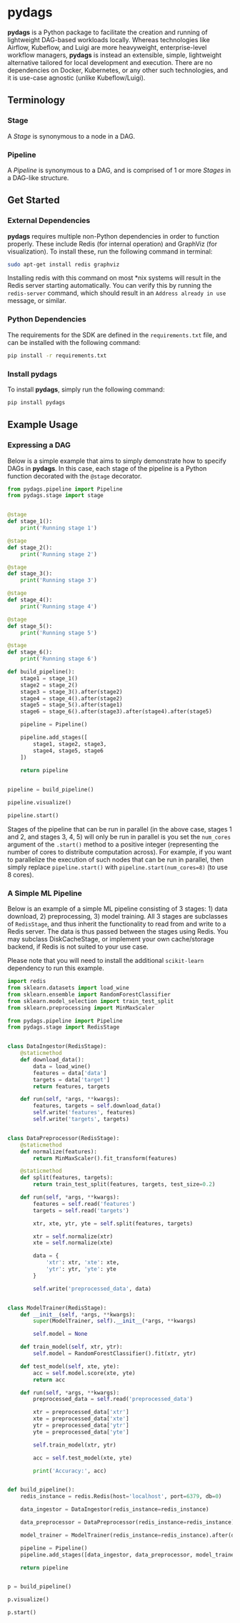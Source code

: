 # pydags

**pydags** is a Python package to facilitate the creation and running of
lightweight DAG-based workloads locally. Whereas technologies like Airflow,
Kubeflow, and Luigi are more heavyweight, enterprise-level workflow managers,
**pydags** is instead an extensible, simple, lightweight alternative tailored
for local development and execution. There are no dependencies on Docker,
Kubernetes, or any other such technologies, and it is use-case agnostic (unlike
Kubeflow/Luigi).

## Terminology

### Stage

A *Stage* is synonymous to a node in a DAG.

### Pipeline

A *Pipeline* is synonymous to a DAG, and is comprised of 1 or more *Stages* in
a DAG-like structure.

## Get Started

### External Dependencies

**pydags** requires multiple non-Python dependencies in order to function properly.
These include Redis (for internal operation) and GraphViz (for visualization). To install these, run the following command in terminal:

```bash
sudo apt-get install redis graphviz
```

Installing redis with this command on most *nix systems will result in the
Redis server starting automatically. You can verify this by running the
`redis-server` command, which should result in an `Address already in use`
message, or similar.

### Python Dependencies

The requirements for the SDK are defined in the `requirements.txt` file, and
can be installed with the following command:

```bash
pip install -r requirements.txt
```

### Install pydags

To install **pydags**, simply run the following command:

```bash
pip install pydags
```

## Example Usage

### Expressing a DAG

Below is a simple example that aims to simply demonstrate how to specify DAGs
in **pydags**. In this case, each stage of the pipeline is a Python function
decorated with the `@stage` decorator.

```python
from pydags.pipeline import Pipeline
from pydags.stage import stage


@stage
def stage_1():
    print('Running stage 1')

@stage
def stage_2():
    print('Running stage 2')

@stage
def stage_3():
    print('Running stage 3')

@stage
def stage_4():
    print('Running stage 4')

@stage
def stage_5():
    print('Running stage 5')

@stage
def stage_6():
    print('Running stage 6')

def build_pipeline():
    stage1 = stage_1()
    stage2 = stage_2()
    stage3 = stage_3().after(stage2)
    stage4 = stage_4().after(stage2)
    stage5 = stage_5().after(stage1)
    stage6 = stage_6().after(stage3).after(stage4).after(stage5)

    pipeline = Pipeline()

    pipeline.add_stages([
        stage1, stage2, stage3,
        stage4, stage5, stage6
    ])
    
    return pipeline


pipeline = build_pipeline()

pipeline.visualize()

pipeline.start()
```

Stages of the pipeline that can be run in parallel (in the above case, stages 1
and 2, and stages 3, 4, 5) will only be run in parallel is you set the
`num_cores` argument of the `.start()` method to a positive integer
(representing the number of cores to distribute computation across). For
example, if you want to parallelize the execution of such nodes that can be run
in parallel, then simply replace `pipeline.start()` with
`pipeline.start(num_cores=8)` (to use 8 cores).

### A Simple ML Pipeline

Below is an example of a simple ML pipeline consisting of 3 stages: 1) data
download, 2) preprocessing, 3) model training. All 3 stages are subclasses of
`RedisStage`, and thus inherit the functionality to read from and write to a
Redis server. The data is thus passed between the stages using Redis. You may
subclass DiskCacheStage, or implement your own cache/storage backend, if Redis
is not suited to your use case.

Please note that you will need to install the additional `scikit-learn`
dependency to run this example.

```python
import redis
from sklearn.datasets import load_wine
from sklearn.ensemble import RandomForestClassifier
from sklearn.model_selection import train_test_split
from sklearn.preprocessing import MinMaxScaler

from pydags.pipeline import Pipeline
from pydags.stage import RedisStage


class DataIngestor(RedisStage):
    @staticmethod
    def download_data():
        data = load_wine()
        features = data['data']
        targets = data['target']
        return features, targets

    def run(self, *args, **kwargs):
        features, targets = self.download_data()
        self.write('features', features)
        self.write('targets', targets)


class DataPreprocessor(RedisStage):
    @staticmethod
    def normalize(features):
        return MinMaxScaler().fit_transform(features)

    @staticmethod
    def split(features, targets):
        return train_test_split(features, targets, test_size=0.2)

    def run(self, *args, **kwargs):
        features = self.read('features')
        targets = self.read('targets')

        xtr, xte, ytr, yte = self.split(features, targets)

        xtr = self.normalize(xtr)
        xte = self.normalize(xte)

        data = {
            'xtr': xtr, 'xte': xte,
            'ytr': ytr, 'yte': yte
        }

        self.write('preprocessed_data', data)


class ModelTrainer(RedisStage):
    def __init__(self, *args, **kwargs):
        super(ModelTrainer, self).__init__(*args, **kwargs)

        self.model = None

    def train_model(self, xtr, ytr):
        self.model = RandomForestClassifier().fit(xtr, ytr)

    def test_model(self, xte, yte):
        acc = self.model.score(xte, yte)
        return acc

    def run(self, *args, **kwargs):
        preprocessed_data = self.read('preprocessed_data')

        xtr = preprocessed_data['xtr']
        xte = preprocessed_data['xte']
        ytr = preprocessed_data['ytr']
        yte = preprocessed_data['yte']

        self.train_model(xtr, ytr)

        acc = self.test_model(xte, yte)

        print('Accuracy:', acc)


def build_pipeline():
    redis_instance = redis.Redis(host='localhost', port=6379, db=0)

    data_ingestor = DataIngestor(redis_instance=redis_instance)

    data_preprocessor = DataPreprocessor(redis_instance=redis_instance).after(data_ingestor)

    model_trainer = ModelTrainer(redis_instance=redis_instance).after(data_preprocessor)

    pipeline = Pipeline()
    pipeline.add_stages([data_ingestor, data_preprocessor, model_trainer])

    return pipeline


p = build_pipeline()

p.visualize()

p.start()
```